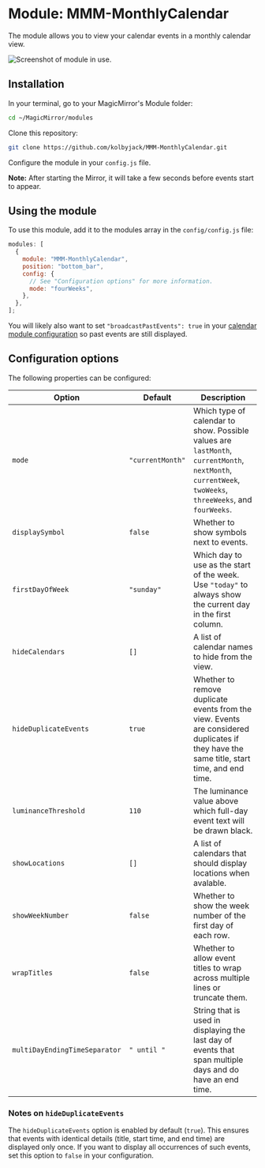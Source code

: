 # Module: MMM-MonthlyCalendar

The module allows you to view your calendar events in a monthly calendar view.

![Screenshot of module in use.](./screenshot.png)

## Installation

In your terminal, go to your MagicMirror's Module folder:

```bash
cd ~/MagicMirror/modules
```

Clone this repository:

```bash
git clone https://github.com/kolbyjack/MMM-MonthlyCalendar.git
```

Configure the module in your `config.js` file.

**Note:** After starting the Mirror, it will take a few seconds before events start to appear.

## Using the module

To use this module, add it to the modules array in the `config/config.js` file:

```javascript
modules: [
  {
    module: "MMM-MonthlyCalendar",
    position: "bottom_bar",
    config: {
      // See "Configuration options" for more information.
      mode: "fourWeeks",
    },
  },
];
```

You will likely also want to set `"broadcastPastEvents": true` in your [calendar module configuration](https://docs.magicmirror.builders/modules/calendar.html#configuration-options) so past events are still displayed.

## Configuration options

The following properties can be configured:

| Option                        | Default          | Description                                                                                                                                             |
| ----------------------------- | ---------------- | ------------------------------------------------------------------------------------------------------------------------------------------------------- |
| `mode`                        | `"currentMonth"` | Which type of calendar to show. Possible values are `lastMonth`, `currentMonth`, `nextMonth`, `currentWeek`, `twoWeeks`, `threeWeeks`, and `fourWeeks`. |
| `displaySymbol`               | `false`          | Whether to show symbols next to events.                                                                                                                 |
| `firstDayOfWeek`              | `"sunday"`       | Which day to use as the start of the week. Use `"today"` to always show the current day in the first column.                                            |
| `hideCalendars`               | `[]`             | A list of calendar names to hide from the view.                                                                                                         |
| `hideDuplicateEvents`         | `true`           | Whether to remove duplicate events from the view. Events are considered duplicates if they have the same title, start time, and end time.               |
| `luminanceThreshold`          | `110`            | The luminance value above which full-day event text will be drawn black.                                                                                |
| `showLocations`               | `[]`             | A list of calendars that should display locations when avalable.                                                                                        |
| `showWeekNumber`              | `false`          | Whether to show the week number of the first day of each row.                                                                                           |
| `wrapTitles`                  | `false`          | Whether to allow event titles to wrap across multiple lines or truncate them.                                                                           |
| `multiDayEndingTimeSeparator` | `" until "`      | String that is used in displaying the last day of events that span multiple days and do have an end time.                                               |

### Notes on `hideDuplicateEvents`

The `hideDuplicateEvents` option is enabled by default (`true`). This ensures that events with identical details (title, start time, and end time) are displayed only once. If you want to display all occurrences of such events, set this option to `false` in your configuration.
